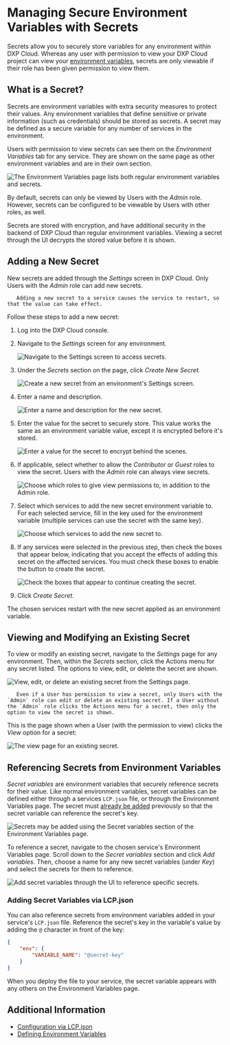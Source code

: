 # Managing Secure Environment Variables with Secrets

Secrets allow you to securely store variables for any environment within DXP Cloud. Whereas any user with permission to view your DXP Cloud project can view your [environment variables](../../reference/defining-environment-variables.md), secrets are only viewable if their role has been given permission to view them.

## What is a Secret?

Secrets are environment variables with extra security measures to protect their values. Any environment variables that define sensitive or private information (such as credentials) should be stored as secrets. A secret may be defined as a secure variable for any number of services in the environment.

Users with permission to view secrets can see them on the _Environment Variables_ tab for any service. They are shown on the same page as other environment variables and are in their own section.

![The Environment Variables page lists both regular environment variables and secrets.](./managing-secure-environment-variables-with-secrets/images/01.png)

By default, secrets can only be viewed by Users with the _Admin_ role. However, secrets can be configured to be viewable by Users with other roles, as well.

Secrets are stored with encryption, and have additional security in the backend of DXP Cloud than regular environment variables. Viewing a secret through the UI decrypts the stored value before it is shown.

## Adding a New Secret

New secrets are added through the _Settings_ screen in DXP Cloud. Only Users with the _Admin_ role can add new secrets.

```warning::
   Adding a new secret to a service causes the service to restart, so that the value can take effect.
```

Follow these steps to add a new secret:

1. Log into the DXP Cloud console.

1. Navigate to the _Settings_ screen for any environment.

    ![Navigate to the Settings screen to access secrets.](./managing-secure-environment-variables-with-secrets/images/02.png)

1. Under the _Secrets_ section on the page, click _Create New Secret._

    ![Create a new secret from an environment's Settings screen.](./managing-secure-environment-variables-with-secrets/images/03.png)

1. Enter a name and description.

    ![Enter a name and description for the new secret.](./managing-secure-environment-variables-with-secrets/images/04.png)

1. Enter the value for the secret to securely store. This value works the same as an environment variable value, except it is encrypted before it's stored.

    ![Enter a value for the secret to encrypt behind the scenes.](./managing-secure-environment-variables-with-secrets/images/05.png)

1. If applicable, select whether to allow the _Contributor_ or _Guest_ roles to view the secret. Users with the _Admin_ role can always view secrets.

    ![Choose which roles to give view permissions to, in addition to the Admin role.](./managing-secure-environment-variables-with-secrets/images/06.png)

1. Select which services to add the new secret environment variable to. For each selected service, fill in the key used for the environment variable (multiple services can use the secret with the same key).

    ![Choose which services to add the new secret to.](./managing-secure-environment-variables-with-secrets/images/07.png)

1. If any services were selected in the previous step, then check the boxes that appear below, indicating that you accept the effects of adding this secret on the affected services. You must check these boxes to enable the button to create the secret.

    ![Check the boxes that appear to continue creating the secret.](./managing-secure-environment-variables-with-secrets/images/08.png)

1. Click _Create Secret._

The chosen services restart with the new secret applied as an environment variable.

## Viewing and Modifying an Existing Secret

To view or modify an existing secret, navigate to the _Settings_ page for any environment. Then, within the _Secrets_ section, click the Actions menu for any secret listed. The options to view, edit, or delete the secret are shown.

![View, edit, or delete an existing secret from the Settings page.](./managing-secure-environment-variables-with-secrets/images/09.png)

```note::
   Even if a User has permission to view a secret, only Users with the `Admin` role can edit or delete an existing secret. If a User without the `Admin` role clicks the Actions menu for a secret, then only the option to view the secret is shown.
```

This is the page shown when a User (with the permission to view) clicks the _View_ option for a secret:

![The view page for an existing secret.](./managing-secure-environment-variables-with-secrets/images/10.png)

## Referencing Secrets from Environment Variables

*Secret variables* are environment variables that securely reference secrets for their value. Like normal environment variables, secret variables can be defined either through a services `LCP.json` file, or through the Environment Variables page. The secret must [already be added](#adding-a-new-secret) previously so that the secret variable can reference the secret's key.

![Secrets may be added using the Secret variables section of the Environment Variables page.](./managing-secure-environment-variables-with-secrets/images/11.png)

To reference a secret, navigate to the chosen service's Environment Variables page. Scroll down to the *Secret variables* section and click *Add variables*. Then, choose a name for any new secret variables (under *Key*) and select the secrets for them to reference.

![Add secret variables through the UI to reference specific secrets.](./managing-secure-environment-variables-with-secrets/images/12.png)

### Adding Secret Variables via LCP.json

You can also reference secrets from environment variables added in your service's `LCP.json` file. Reference the secret's key in the variable's value by adding the `@` character in front of the key:

```json
{
    "env": {
        "VARIABLE_NAME": "@secret-key"
    }
}
```

When you deploy the file to your service, the secret variable appears with any others on the Environment Variables page.

## Additional Information

* [Configuration via LCP.json](../../reference/configuration-via-lcp-json.md)
* [Defining Environment Variables](../../reference/defining-environment-variables.md)